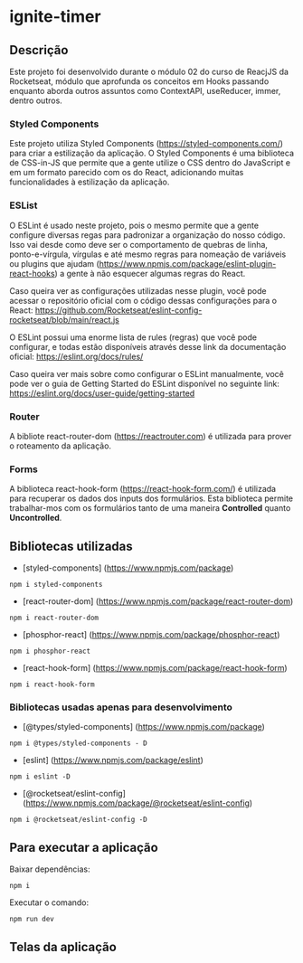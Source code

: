 # ignite-timer

## Descrição

Este projeto foi desenvolvido durante o módulo 02 do curso de ReacjJS da Rocketseat, módulo que aprofunda os conceitos em Hooks passando enquanto aborda outros assuntos como ContextAPI, useReducer, immer, dentro outros.

### Styled Components

Este projeto utiliza Styled Components (https://styled-components.com/) para criar a estilização da aplicação. O Styled Components é uma biblioteca de CSS-in-JS que permite que a gente utilize o CSS dentro do JavaScript e em um formato parecido com os do React, adicionando muitas funcionalidades à estilização da aplicação.

### ESList

O ESLint é usado neste projeto, pois o mesmo permite que a gente configure diversas regas para padronizar a organização do nosso código. Isso vai desde como deve ser o comportamento de quebras de linha, ponto-e-vírgula, vírgulas e até mesmo regras para nomeação de variáveis ou
plugins que ajudam (https://www.npmjs.com/package/eslint-plugin-react-hooks) a gente à não esquecer algumas regras do React.

Caso queira ver as configurações utilizadas nesse plugin, você pode acessar o repositório oficial com o código dessas configurações para o React: https://github.com/Rocketseat/eslint-config-rocketseat/blob/main/react.js

O ESLint possui uma enorme lista de rules (regras) que você pode configurar, e todas estão disponíveis através desse link da documentação oficial: https://eslint.org/docs/rules/

Caso queira ver mais sobre como configurar o ESLint manualmente, você pode ver o guia de Getting Started do ESLint disponível no seguinte link: https://eslint.org/docs/user-guide/getting-started

### Router

A bibliote react-router-dom (https://reactrouter.com) é utilizada para prover o roteamento da aplicação.

### Forms

A biblioteca react-hook-form (https://react-hook-form.com/) é utilizada para recuperar os dados dos inputs dos formulários. Esta biblioteca permite trabalhar-mos com os formulários tanto de uma maneira **Controlled** quanto **Uncontrolled**.

## Bibliotecas utilizadas

- [styled-components] (https://www.npmjs.com/package)

```shell
npm i styled-components
```

- [react-router-dom] (https://www.npmjs.com/package/react-router-dom)

```shell
npm i react-router-dom
```

- [phosphor-react] (https://www.npmjs.com/package/phosphor-react)

```shell
npm i phosphor-react
```

- [react-hook-form] (https://www.npmjs.com/package/react-hook-form)

```shell
npm i react-hook-form
```

### Bibliotecas usadas apenas para desenvolvimento

- [@types/styled-components] (https://www.npmjs.com/package)

```shell
npm i @types/styled-components - D
```

- [eslint] (https://www.npmjs.com/package/eslint)

```shell
npm i eslint -D
```

- [@rocketseat/eslint-config] (https://www.npmjs.com/package/@rocketseat/eslint-config)

```shell
npm i @rocketseat/eslint-config -D
```

## Para executar a aplicação

Baixar dependências:

```shell
npm i
```

Executar o comando:

```shell
npm run dev
```

## Telas da aplicação
